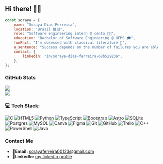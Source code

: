 ## Hi there! 🌼💐

```javascript
const soraya = {
    name: "Soraya Dias Ferreira",
    location: "Brazil 🟩🟨",
    role: "Software engineering intern @ cento 👩‍💻",
    education: "Bachelor of Software Engineering @ UFMS 🎓",
    funFact: "I'm obsessed with classical literature 📖",
    a_sentence: "Success depends on the number of failures you are able to endure",
    contact: {
        linkedin: "in/soraya-dias-ferreira-68b52923a",
    },
};
```

### GitHub Stats
![](https://github-readme-stats.vercel.app/api?username=SorayaFerreira&theme=date_night&hide_border=false&include_all_commits=true&count_private=true)<br/>
![](https://github-readme-streak-stats.herokuapp.com/?user=SorayaFerreira&theme=date_night&hide_border=false)<br/>

### 💻 Tech Stack:
![C](https://img.shields.io/badge/c-%2300599C.svg?style=for-the-badge&logo=c&logoColor=white) ![HTML5](https://img.shields.io/badge/html5-%23E34F26.svg?style=for-the-badge&logo=html5&logoColor=white) ![Python](https://img.shields.io/badge/python-3670A0?style=for-the-badge&logo=python&logoColor=ffdd54) ![TypeScript](https://img.shields.io/badge/typescript-%23007ACC.svg?style=for-the-badge&logo=typescript&logoColor=white) ![Bootstrap](https://img.shields.io/badge/bootstrap-%238511FA.svg?style=for-the-badge&logo=bootstrap&logoColor=white) ![Astro](https://img.shields.io/badge/astro-%232C2052.svg?style=for-the-badge&logo=astro&logoColor=white) ![SQLite](https://img.shields.io/badge/sqlite-%2307405e.svg?style=for-the-badge&logo=sqlite&logoColor=white) ![Postgres](https://img.shields.io/badge/postgres-%23316192.svg?style=for-the-badge&logo=postgresql&logoColor=white) ![MySQL](https://img.shields.io/badge/mysql-4479A1.svg?style=for-the-badge&logo=mysql&logoColor=white) ![Canva](https://img.shields.io/badge/Canva-%2300C4CC.svg?style=for-the-badge&logo=Canva&logoColor=white) ![Figma](https://img.shields.io/badge/figma-%23F24E1E.svg?style=for-the-badge&logo=figma&logoColor=white) ![Git](https://img.shields.io/badge/git-%23F05033.svg?style=for-the-badge&logo=git&logoColor=white) ![GitHub](https://img.shields.io/badge/github-%23121011.svg?style=for-the-badge&logo=github&logoColor=white) ![Trello](https://img.shields.io/badge/Trello-%23026AA7.svg?style=for-the-badge&logo=Trello&logoColor=white) ![C++](https://img.shields.io/badge/c++-%2300599C.svg?style=for-the-badge&logo=c%2B%2B&logoColor=white) ![PowerShell](https://img.shields.io/badge/PowerShell-%235391FE.svg?style=for-the-badge&logo=powershell&logoColor=white) ![Java](https://img.shields.io/badge/java-%23ED8B00.svg?style=for-the-badge&logo=openjdk&logoColor=white)

### Contact Me
- 📩**Email:** [sorayaferreira00123@gmail.com](mailto:sorayaferreira00123@gmail.com)
- 🔗**LinkedIn:** [my linkedIn profile](https://www.linkedin.com/in/soraya-dias-ferreira-68b52923a/)


